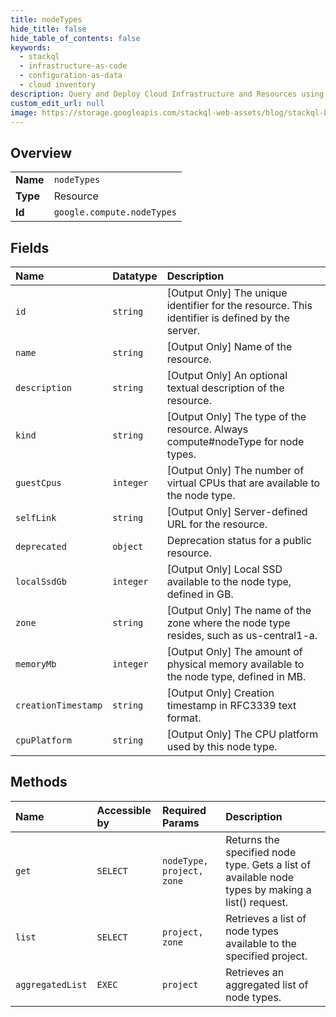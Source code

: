 ```yaml
---
title: nodeTypes
hide_title: false
hide_table_of_contents: false
keywords:
  - stackql
  - infrastructure-as-code
  - configuration-as-data
  - cloud inventory
description: Query and Deploy Cloud Infrastructure and Resources using SQL
custom_edit_url: null
image: https://storage.googleapis.com/stackql-web-assets/blog/stackql-blog-post-featured-image.png
---
```

  
    

## Overview
<table><tbody>
<tr><td><b>Name</b></td><td><code>nodeTypes</code></td></tr>
<tr><td><b>Type</b></td><td>Resource</td></tr>
<tr><td><b>Id</b></td><td><code>google.compute.nodeTypes</code></td></tr>
</tbody></table>

## Fields
| Name | Datatype | Description |
|:-----|:---------|:------------|
| `id` | `string` | [Output Only] The unique identifier for the resource. This identifier is defined by the server. |
| `name` | `string` | [Output Only] Name of the resource. |
| `description` | `string` | [Output Only] An optional textual description of the resource. |
| `kind` | `string` | [Output Only] The type of the resource. Always compute#nodeType for node types. |
| `guestCpus` | `integer` | [Output Only] The number of virtual CPUs that are available to the node type. |
| `selfLink` | `string` | [Output Only] Server-defined URL for the resource. |
| `deprecated` | `object` | Deprecation status for a public resource. |
| `localSsdGb` | `integer` | [Output Only] Local SSD available to the node type, defined in GB. |
| `zone` | `string` | [Output Only] The name of the zone where the node type resides, such as us-central1-a. |
| `memoryMb` | `integer` | [Output Only] The amount of physical memory available to the node type, defined in MB. |
| `creationTimestamp` | `string` | [Output Only] Creation timestamp in RFC3339 text format. |
| `cpuPlatform` | `string` | [Output Only] The CPU platform used by this node type. |
## Methods
| Name | Accessible by | Required Params | Description |
|:-----|:--------------|:----------------|:------------|
| `get` | `SELECT` | `nodeType, project, zone` | Returns the specified node type. Gets a list of available node types by making a list() request. |
| `list` | `SELECT` | `project, zone` | Retrieves a list of node types available to the specified project. |
| `aggregatedList` | `EXEC` | `project` | Retrieves an aggregated list of node types. |
